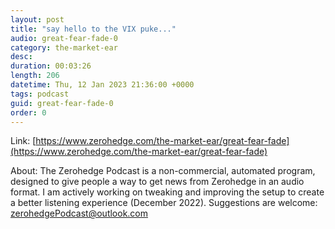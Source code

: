 ```yaml
---
layout: post
title: "say hello to the VIX puke..."
audio: great-fear-fade-0
category: the-market-ear
desc: 
duration: 00:03:26
length: 206
datetime: Thu, 12 Jan 2023 21:36:00 +0000
tags: podcast
guid: great-fear-fade-0
order: 0
---
```



Link: [https://www.zerohedge.com/the-market-ear/great-fear-fade](https://www.zerohedge.com/the-market-ear/great-fear-fade)

About: The Zerohedge Podcast is a non-commercial, automated program, designed to give people a way to get news from Zerohedge in an audio format.  I am actively working on tweaking and improving the setup to create a better listening experience (December 2022).  Suggestions are welcome: [zerohedgePodcast@outlook.com](mailto:zerohedgePodcast@outlook.com)